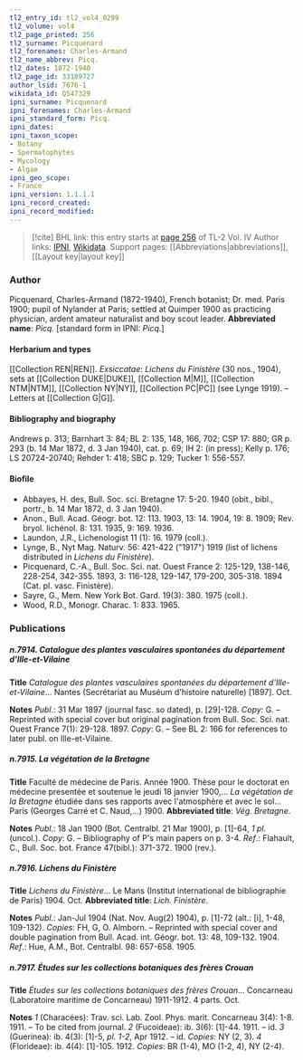 ```yaml
---
tl2_entry_id: tl2_vol4_0299
tl2_volume: vol4
tl2_page_printed: 256
tl2_surname: Picquenard
tl2_forenames: Charles-Armand
tl2_name_abbrev: Picq.
tl2_dates: 1872-1940
tl2_page_id: 33189727
author_lsid: 7676-1
wikidata_id: Q547329
ipni_surname: Picquenard
ipni_forenames: Charles-Armand
ipni_standard_form: Picq.
ipni_dates: 
ipni_taxon_scope: 
- Botany
- Spermatophytes
- Mycology
- Algae
ipni_geo_scope: 
- France
ipni_version: 1.1.1.1
ipni_record_created: 
ipni_record_modified:
---
```


> [!cite] BHL link: this entry starts at [page 256](https://www.biodiversitylibrary.org/page/33189727) of TL-2 Vol. IV
> Author links: [IPNI](https://www.ipni.org/a/7676-1), [Wikidata](https://www.wikidata.org/wiki/Q547329). Support pages: [[Abbreviations|abbreviations]], [[Layout key|layout key]]

### Author

Picquenard, Charles-Armand (1872-1940), French botanist; Dr. med. Paris 1900; pupil of Nylander at Paris; settled at Quimper 1900 as practicing physician, ardent amateur naturalist and boy scout leader. 
**Abbreviated name**: *Picq.* \[standard form in IPNI: *Picq.*\]

#### Herbarium and types

[[Collection REN|REN]].
*Exsiccatae*: *Lichens du Finistère* (30 nos., 1904), sets at [[Collection DUKE|DUKE]], [[Collection M|M]], [[Collection NTM|NTM]], [[Collection NY|NY]], [[Collection PC|PC]] (see Lynge 1919). – Letters at [[Collection G|G]].

#### Bibliography and biography

Andrews p. 313; Barnhart 3: 84; BL 2: 135, 148, 166, 702; CSP 17: 880; GR p. 293 (b. 14 Mar 1872, d. 3 Jan 1940), cat. p. 69; IH 2: (in press); Kelly p. 176; LS 20724-20740; Rehder 1: 418; SBC p. 129; Tucker 1: 556-557.

#### Biofile

- Abbayes, H. des, Bull. Soc. sci. Bretagne 17: 5-20. 1940 (obit., bibl., portr., b. 14 Mar 1872, d. 3 Jan 1940).
- Anon., Bull. Acad. Géogr. bot. 12: 113. 1903, 13: 14. 1904, 19: 8. 1909; Rev. bryol. lichénol. 8: 131. 1935, 9: 169. 1936.
- Laundon, J.R., Lichenologist 11 (1): 16. 1979 (coll.).
- Lynge, B., Nyt Mag. Naturv. 56: 421-422 ("1917") 1919 (list of lichens distributed in *Lichens du Finistère*).
- Picquenard, C.-A., Bull. Soc. Sci. nat. Ouest France 2: 125-129, 138-146, 228-254, 342-355. 1893, 3: 116-128, 129-147, 179-200, 305-318. 1894 (Cat. pl. vasc. Finistère).
- Sayre, G., Mem. New York Bot. Gard. 19(3): 380. 1975 (coll.).
- Wood, R.D., Monogr. Charac. 1: 833. 1965.

### Publications

##### n.7914. Catalogue des plantes vasculaires spontanées du département d'Ille-et-Vilaine

**Title**
*Catalogue des plantes vasculaires spontanées du département d'Ille-et-Vilaine*... Nantes (Secrétariat au Muséum d'histoire naturelle) \[1897\]. Oct.

**Notes**
*Publ*.: 31 Mar 1897 (journal fasc. so dated), p. \[29\]-128. *Copy*: G. – Reprinted with special cover but original pagination from Bull. Soc. Sci. nat. Ouest France 7(1): 29-128. 1897. *Copy*: G. – See BL 2: 166 for references to later publ. on Ille-et-Vilaine.

##### n.7915. La végétation de la Bretagne

**Title**
Faculté de médecine de Paris. Année 1900. Thèse pour le doctorat en médecine presentée et soutenue le jeudi 18 janvier 1900,... *La végétation de la Bretagne* étudiée dans ses rapports avec l'atmosphère et avec le sol... Paris (Georges Carré et C. Naud,...) 1900.
**Abbreviated title**: *Vég. Bretagne*.

**Notes**
*Publ*.: 18 Jan 1900 (Bot. Centralbl. 21 Mar 1900), p. \[1\]-64, *1 pl*. (uncol.). *Copy*: G. – Bibliography of P's main papers on p. 3-4.
*Ref*.: Flahault, C., Bull. Soc. bot. France 47(bibl.): 371-372. 1900 (rev.).

##### n.7916. Lichens du Finistère

**Title**
*Lichens du Finistère*... Le Mans (Institut international de bibliographie de Paris) 1904. Oct.
**Abbreviated title**: *Lich. Finistère*.

**Notes**
*Publ*.: Jan-Jul 1904 (Nat. Nov. Aug(2) 1904), p. \[1\]-72 (alt.: \[i\], 1-48, 109-132). *Copies*: FH, G, O. Almborn. – Reprinted with special cover and double pagination from Bull. Acad. int. Géogr. bot. 13: 48, 109-132. 1904.
*Ref*.: Hue, A.M., Bot. Centralbl. 98: 657-658. 1905.

##### n.7917. Études sur les collections botaniques des frères Crouan

**Title**
*Études sur les collections botaniques des frères Crouan*... Concarneau (Laboratoire maritime de Concarneau) 1911-1912. 4 parts. Oct.

**Notes**
*1* (Characées): Trav. sci. Lab. Zool. Phys. marit. Concarneau 3(4): 1-8. 1911. – To be cited from journal.
*2* (Fucoideae): ib. 3(6): \[1\]-44. 1911. – id.
*3* (Guerinea): ib. 4(3): \[1\]-5, *pl. 1-2*, Apr 1912. – id. *Copies*: NY (2, 3).
*4* (Florideae): ib. 4(4): \[1\]-105. 1912.
*Copies*: BR (1-4), MO (1-2, 4), NY (2-4).

